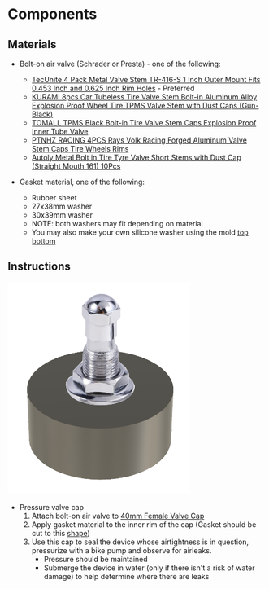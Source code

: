 # Components

## Materials
* Bolt-on air valve (Schrader or Presta)  - one of the following:
	* [TecUnite 4 Pack Metal Valve Stem TR-416-S 1 Inch Outer Mount Fits 0.453 Inch and 0.625 Inch Rim Holes](https://www.amazon.com/gp/product/B07CYLCP2J/ref=ppx_yo_dt_b_asin_title_o06_s00) - Preferred
	* [KURAMI 8pcs Car Tubeless Tire Valve Stem Bolt-in Aluminum Alloy Explosion Proof Wheel Tire TPMS Valve Stem with Dust Caps (Gun-Black)](https://www.amazon.com/dp/B07PQL1XTW/ref=psdc_3152433011_t5_B07CYLCP2J)
	* [TOMALL TPMS Black Bolt-in Tire Valve Stem Caps Explosion Proof Inner Tube Valve](https://www.amazon.com/dp/B078KBSCMM/ref=psdc_3152433011_t1_B07PQL1XTW)
	* [PTNHZ RACING 4PCS Rays Volk Racing Forged Aluminum Valve Stem Caps Tire Wheels Rims](https://www.amazon.com/dp/B07RFC7YZC/ref=psdc_3152433011_t4_B07PQL1XTW)
	* [Autoly Metal Bolt in Tire Tyre Valve Short Stems with Dust Cap (Straight Mouth 161) 10Pcs](https://www.amazon.com/dp/B07L75MCY5/ref=psdc_3152433011_t5_B07PQL1XTW)

* Gasket material, one of the following:
	* Rubber sheet
	* 27x38mm washer 
	* 30x39mm washer
	* NOTE: both washers may fit depending on material
	* You may also make your own silicone washer using the mold [top](./files/Washer%20Mold%20Top.stl) [bottom](./files/Washer%20Mold%20Bottom.stl)


## Instructions

![Valve Cap](./images/output/40mm%20Female%20Valve%20Cap.png)

* Pressure valve cap
	1. Attach bolt-on air valve to [40mm Female Valve Cap](./files/40mm%20Female%20Valve%20Cap.stl)
	2. Apply gasket material to the inner rim of the cap (Gasket should be cut to this [shape](./files/Washer.png))
	3. Use this cap to seal the device whose airtightness is in question, pressurize with a bike pump and observe for airleaks. 
		* Pressure should be maintained 
		* Submerge the device in water (only if there isn't a risk of water damage) to help determine where there are leaks
		